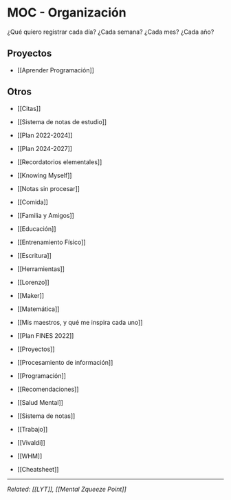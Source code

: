 # MOC - Organización
¿Qué quiero registrar cada día? ¿Cada semana? ¿Cada mes? ¿Cada año?

## Proyectos
- [[Aprender Programación]]

## Otros
- [[Citas]]
- [[Sistema de notas de estudio]]
- [[Plan 2022-2024]]
- [[Plan 2024-2027]]

- [[Recordatorios elementales]]
- [[Knowing Myself]]
- [[Notas sin procesar]]
- [[Comida]]
- [[Familia y Amigos]]
- [[Educación]]
- [[Entrenamiento Físico]]
- [[Escritura]]
- [[Herramientas]]
- [[Lorenzo]]
- [[Maker]]
- [[Matemática]]
- [[Mis maestros, y qué me inspira cada uno]]
- [[Plan FINES 2022]]
- [[Proyectos]]
- [[Procesamiento de información]]
- [[Programación]]
- [[Recomendaciones]]
- [[Salud Mental]]
- [[Sistema de notas]]
- [[Trabajo]]
- [[Vivaldi]]
- [[WHM]]
- [[Cheatsheet]]


---
*Related: [[LYT]], [[Mental Zqueeze Point]]*